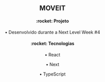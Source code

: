 <h2 align="center">
  MOVEIT
</h2>

<h4 align="center">:rocket: Projeto</h4>
<p align="center">• Desenvolvido durante a Next Level Week #4<p>

<h4 align="center">:rocket: Tecnologias</h4>
<p align="center">• React<p>
<p align="center">• Next<p>
<p align="center">• TypeScript<p>
